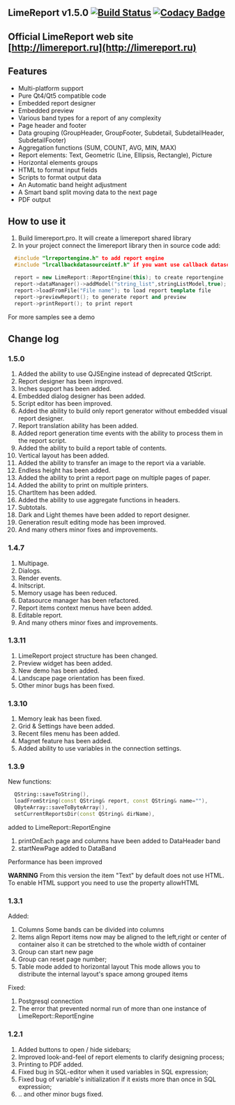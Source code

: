 
LimeReport v1.5.0    [![Build Status](https://api.travis-ci.org/fralx/LimeReport.svg?branch=master)](https://travis-ci.org/fralx/LimeReport)
[![Codacy Badge](https://api.codacy.com/project/badge/Grade/bc31412ea4814f30825b5ed3723e9a70)](https://app.codacy.com/app/fralx/LimeReport?utm_source=github.com&utm_medium=referral&utm_content=fralx/LimeReport&utm_campaign=Badge_Grade_Dashboard)
-----------
Official LimeReport web site [http://limereport.ru](http://limereport.ru)
-----------

## Features
*   Multi-platform support
*   Pure Qt4/Qt5 compatible code
*   Embedded report designer
*   Embedded preview
*   Various band types for a report of any complexity
*   Page header and footer
*   Data grouping (GroupHeader, GroupFooter, Subdetail, SubdetailHeader, SubdetailFooter)
*   Aggregation functions (SUM, COUNT, AVG, MIN, MAX)
*   Report elements: Text, Geometric (Line, Ellipsis, Rectangle), Picture
*   Horizontal elements groups
*   HTML to format input fields
*   Scripts to format output data
*   An Automatic band height adjustment
*   A Smart band split moving data to the next page
*   PDF output


## How to use it
1. Build limereport.pro. It will create a limereport shared library  
2. In your project connect the limereport library then in source code add:

```cpp
  #include "lrreportengine.h" to add report engine
  #include "lrcallbackdatasourceintf.h" if you want use callback datasources

  report = new LimeReport::ReportEngine(this); to create reportengine
  report->dataManager()->addModel("string_list",stringListModel,true); to add datasource to report engine
  report->loadFromFile("File name"); to load report template file
  report->previewReport(); to generate report and preview
  report->printReport(); to print report

```
For more samples see a demo

## Change log

### 1.5.0

1.  Added the ability to use QJSEngine instead of deprecated QtScript.
2.  Report designer has been improved.
3.  Inches support has been added. 
4.  Embedded dialog designer has been added.
5.  Script editor has been improved.
6.  Added the ability to build only report generator without embedded visual report designer.
7.  Report translation ability has been added.
8.  Added report generation time events with the ability to process them in the report script.
9.  Added the ability to build a report table of contents.
10.  Vertical layout has been added.
11.  Added the ability to transfer an image to the report via a variable.
12.  Endless height has been added.
13.  Added the ability to print a report page on multiple pages of paper.
14.  Added the ability to print on multiple printers.
15.  ChartItem has been added.
16.  Added the ability to use aggregate functions in headers.
17.  Subtotals. 
18.  Dark and Light themes have been added to report designer.
19.  Generation result editing mode has been improved.
20.  And many others minor fixes and improvements.

### 1.4.7
1.  Multipage.
2.  Dialogs.
3.  Render events. 
4.  Initscript.
5.  Memory usage has been reduced. 
6.  Datasource manager has been refactored.
7.  Report items context menus have been added.
8.  Editable report.
9.  And many others minor fixes and improvements.

### 1.3.11
1.  LimeReport project structure has been changed.
2.  Preview widget has been added.
3.  New demo has been added.
4.  Landscape page orientation has been fixed.
5.  Other minor bugs has been fixed.

### 1.3.10
1.  Memory leak has been fixed.
2.  Grid & Settings have been added.
3.  Recent files menu has been added.
4.  Magnet feature has been added.
5.  Added ability to use variables in the connection settings.

### 1.3.9
New functions:
```cpp
  QString::saveToString(),
  loadFromString(const QString& report, const QString& name=""),
  QByteArray::saveToByteArray(),
  setCurrentReportsDir(const QString& dirName),
```
added to LimeReport::ReportEngine

1.  printOnEach page and columns have been added to DataHeader band
2.  startNewPage added to DataBand

Performance has been improved

**WARNING**
From this version the item "Text" by default does not use HTML.
To enable HTML support you need to use the property allowHTML

### 1.3.1
Added:
1.  Columns
   Some bands can be divided into columns
2.  Items align
   Report items now may be aligned to the left,right or center of container
   also it can be stretched to the whole width of container
3.  Group can start new page
4.  Group can reset page number;
5.  Table mode added to horizontal layout
   This mode allows you to distribute the internal layout's space among grouped items

Fixed:
1.  Postgresql connection
2.  The error that prevented normal run of more than one instance of LimeReport::ReportEngine

### 1.2.1
1.  Added buttons to open / hide sidebars;
2.  Improved look-and-feel of report elements to clarify designing process;
3.  Printing to PDF added.  
4.  Fixed bug in SQL-editor when it used variables in SQL expression;
5.  Fixed bug of variable's initialization if it exists more than once in SQL expression;
6.  .. and other minor bugs fixed.
